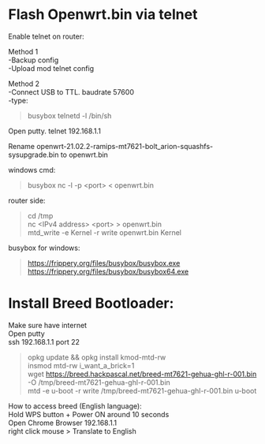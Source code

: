 # Flash Openwrt.bin via telnet  
Enable telnet on router:  

Method 1  
-Backup config  
-Upload mod telnet config  

Method 2  
-Connect USB to TTL. baudrate 57600  
-type:  
> busybox telnetd -l /bin/sh  

Open putty. telnet 192.168.1.1  

Rename openwrt-21.02.2-ramips-mt7621-bolt_arion-squashfs-sysupgrade.bin to openwrt.bin  

windows cmd:  
> busybox nc -l -p \<port> < openwrt.bin  
                                     
router side:                                       
> cd /tmp              
> nc \<IPv4 address> \<port> > openwrt.bin  
> mtd_write -e Kernel -r write openwrt.bin Kernel  

busybox for windows:  
> https://frippery.org/files/busybox/busybox.exe  
> https://frippery.org/files/busybox/busybox64.exe

# Install Breed Bootloader:
Make sure have internet  
Open putty  
ssh 192.168.1.1 port 22  
> opkg update && opkg install kmod-mtd-rw  
> insmod mtd-rw i_want_a_brick=1  
> wget https://breed.hackpascal.net/breed-mt7621-gehua-ghl-r-001.bin -O /tmp/breed-mt7621-gehua-ghl-r-001.bin  
> mtd -e u-boot -r write /tmp/breed-mt7621-gehua-ghl-r-001.bin u-boot  

How to access breed (English language):  
Hold WPS button + Power ON around 10 seconds  
Open Chrome Browser 192.168.1.1  
right click mouse > Translate to English

